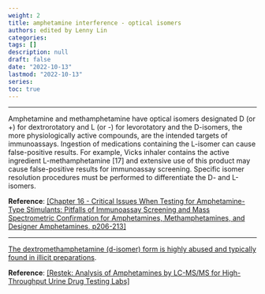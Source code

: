 ```yaml
---
weight: 2
title: amphetamine interference - optical isomers
authors: edited by Lenny Lin
categories: 
tags: []
description: null
draft: false
date: "2022-10-13"
lastmod: "2022-10-13"
series: 
toc: true
---
```


<!--more-->
---

Amphetamine and methamphetamine have optical isomers designated D (or +) for dextrorotatory and L (or -) for levorotatory and the D-isomers, the more physiologically active compounds, are the intended targets of immunoassays. Ingestion of medications containing the L-isomer can cause false-positive results. For example, Vicks inhaler contains the active ingredient L-methamphetamine [17] and extensive use of this product may cause false-positive results for immunoassay screening. Specific isomer resolution procedures must be performed to differentiate the D- and L-isomers.

**Reference**: <a href = "https://www.sciencedirect.com/book/9780128156070/critical-issues-in-alcohol-and-drugs-of-abuse-testing" target="_blank" rel="noopener noreferrer">[Chapter 16 - Critical Issues When Testing for Amphetamine-Type Stimulants: Pitfalls of Immunoassay Screening and Mass Spectrometric Confirmation for Amphetamines, Methamphetamines, and Designer Amphetamines, p206-213]</a>

---

<u>The dextromethamphetamine (d-isomer) form is highly abused and typically found in illicit preparations</u>.

**Reference**: <a href = "https://www.restek.com/globalassets/pdfs/literature/cfan3052a-unv.pdf" target="_blank" rel="noopener noreferrer">[Restek: Analysis of Amphetamines by LC-MS/MS for High-Throughput Urine Drug Testing Labs]</a>
